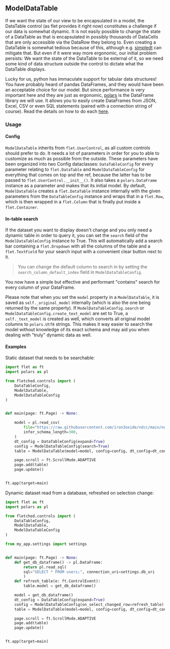 ## ModelDataTable

If we want the state of our view to be encapsulated in a model,
the DataTable control (as flet provides it right now) constitutes a challenge
if our data is somewhat dynamic.
It is not easily possible to change the state of a DataTable
as that is encapsulated in possibly thousands of DataCells
that are only accessible via the DataRow they belong to.
Even creating a DataTable is somewhat tedious because of this,
although e.g. [simpledt](https://github.com/StanMathers/simple-datatable)
can mitigate that.
But even if it were way more ergonomic,
our initial problem persists:
We want the state of the DataTable to be external of it,
so we need some kind of data structure outside the control
to dictate what the DataTable displays.

Lucky for us, python has immaculate support for tabular data structures!
You have probably heard of pandas DataFrames,
and they would have been an acceptable choice for our model.
But since performance is very important here
and they are just as ergonomic,
[polars](https://pola-rs.github.io/polars-book/user-guide/introduction.html)
is the DataFrame library we will use.
It allows you to easily create DataFrames
from JSON, Excel, CSV or even SQL statements
(paired with a connection string of course).
Read the details on how to do each [here](https://pola-rs.github.io/polars-book/user-guide/howcani/io/intro.html).

### Usage

#### Config

`ModelDataTable` inherits from `flet.UserControl`,
as all custom controls should prefer to do.
It needs a lot of parameters in order for you to able
to customize as much as possible from the outside.
These parameters have been organized into two Config dataclasses:
`DataTableConfig` for every parameter relating to `flet.DataTable`
and `ModelDataTableConfig` for everything that comes on top and the ref,
because the latter has to be passed to `flet.UserControl.__init__()`.
It also takes a `polars.DataFrame` instance as a parameter
and makes that its initial model.
By default, `ModelDataTable` creates a `flet.DataTable` instance internally
with the given parameters from the `DataTableConfig` instance
and wraps that in a `flet.Row`,
which is then wrapped in a `flet.Column`
that is finally put inside a `flet.Container`.

#### In-table search

If the dataset you want to display doesn't change
and you only need a dynamic table in order to query it,
you can set the `search` field of the `ModelDataTableConfig` instance to True.
This will automatically add a search bar
containing a `flet.Dropdown` with all the columns of the table
and a `flet.TextField` for your search input
with a convenient clear button next to it.

>You can change the default column to search in
>by setting the `search_column_default_index` field in `ModelDataTableConfig`.

You now have a simple but effective and performant "contains" search
for every column of your DataFrame.

Please note that when you set the `model` property
in a `ModelDataTable`,
it is saved as `self._original_model` internally
(which is also the one being returned by the same property).
If `ModelDataTableConfig.search` or `ModelDataTableConfig.create_text_model`
are set to True,
a `self._text_model` is created as well,
which converts all original model columns to `polars.Utf8` strings.
This makes it way easier to search the model
without knowledge of its exact schema
and may aid you when dealing with "truly" dynamic data as well.

#### Examples

Static dataset that needs to be searchable:

```python
import flet as ft
import polars as pl

from fletched.controls import (
    DataTableConfig,
    ModelDataTable,
    ModelDataTableConfig
)


def main(page: ft.Page) -> None:

    model = pl.read_csv(
        file="https://raw.githubusercontent.com/iron3oxide/ndcc/main/ndcc/data/charts.csv",
        infer_schema_length=300,
    )
    dt_config = DataTableConfig(expand=True)
    config = ModelDataTableConfig(search=True)
    table = ModelDataTable(model=model, config=config, dt_config=dt_config)

    page.scroll = ft.ScrollMode.ADAPTIVE
    page.add(table)
    page.update()


ft.app(target=main)
```

Dynamic dataset read from a database,
refreshed on selection change:

```python
import flet as ft
import polars as pl

from fletched.controls import (
    DataTableConfig,
    ModelDataTable,
    ModelDataTableConfig
)

from my_app.settings import settings


def main(page: ft.Page) -> None:
    def get_db_dataframe() -> pl.DataFrame:
        return pl.read_sql(
        sql="SELECT * FROM users;", connection_uri=settings.db_uri
        )
    def refresh_table(e: ft.ControlEvent):
        table.model = get_db_dataframe()

    model = get_db_dataframe()
    dt_config = DataTableConfig(expand=True)
    config = ModelDataTableConfig(on_select_changed_row=refresh_table)
    table = ModelDataTable(model=model, config=config, dt_config=dt_config)

    page.scroll = ft.ScrollMode.ADAPTIVE
    page.add(table)
    page.update()


ft.app(target=main)
```
